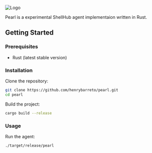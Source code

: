 ![Logo](https://github.com/user-attachments/assets/08428542-4d0b-481b-ad76-6491e973d094)

Pearl is a experimental ShellHub agent implementaion written in Rust.

## Getting Started

### Prerequisites

- Rust (latest stable version)

### Installation

Clone the repository:

```sh
git clone https://github.com/henrybarreto/pearl.git
cd pearl
```

Build the project:

```sh
cargo build --release
```

### Usage

Run the agent:

```sh
./target/release/pearl
```
